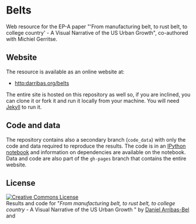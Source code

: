 # Belts
Web resource for the EP-A paper "'From manufacturing belt, to rust belt, to college country' - A Visual Narrative of the US Urban Growth", co-authored with Michiel Gerritse.

## Website

The resource is available as an online website at:

* [http:darribas.org/belts](http:darribas.org/belts)

The entire site is hosted on this repository as well so, if you are inclined,
you can clone it or fork it and run it locally from your machine. You will
need [Jekyll](http://jekyllrb.com/) to run it.

## Code and data

The repository contains also a secondary branch (`code_data`) with only the code and data
required to reproduce the results. The code is in an [IPython
notebook](http://ipython.org/notebook.html) and information on dependencies 
are available on the notebook. Data and code are also part of the `gh-pages`
branch that contains the entire website.

## License

<p><a rel="license" href="http://creativecommons.org/licenses/by/4.0/"><img
alt="Creative Commons License" style="border-width:0"
src="http://i.creativecommons.org/l/by/4.0/88x31.png" /></a><br /><span
xmlns:dct="http://purl.org/dc/terms/" href="http://purl.org/dc/dcmitype/Text"
property="dct:title" rel="dct:type">Results and code for &quot;<i>From
manufacturing belt, to rust belt, to college country</i> - A Visual Narrative of the US Urban Growth
&quot;</span> by <a
xmlns:cc="http://creativecommons.org/ns#" href="http://darribas.org"
property="cc:attributionName" rel="cc:attributionURL">Daniel Arribas-Bel</a> and <a
xmlns:cc="http://creativecommons.org/ns#" href="https://sites.google.com/site/michielgerritse/"

